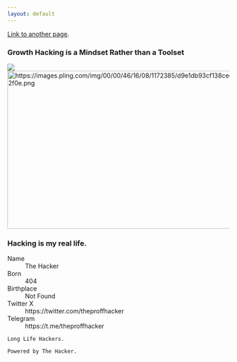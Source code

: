 ```yaml
---
layout: default
---
```



[Link to another page](another-page).


### Growth Hacking is a Mindset Rather than a Toolset

![]([https://images.pling.com/img/00/00/46/16/08/1172385/d9e1db93cf138cedf3816725fe611b172f0e.png])
<img src="https://images.pling.com/img/00/00/46/16/08/1172385/d9e1db93cf138cedf3816725fe611b172f0e.png" alt="https://images.pling.com/img/00/00/46/16/08/1172385/d9e1db93cf138cedf3816725fe611b172f0e.png" class="shrinkToFit" width="636" height="358">
### Hacking is my real life.

<dl>
<dt>Name</dt>
<dd>The Hacker</dd>
<dt>Born</dt>
<dd>404</dd>
<dt>Birthplace</dt>
<dd>Not Found</dd>
<dt>Twitter X</dt>
<dd>https://twitter.com/theproffhacker</dd>
<dt>Telegram</dt>
  <dd>https://t.me/theproffhacker</dd>
</dl>

```
Long Life Hackers.
```

```
Powered by The Hacker.
```
